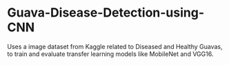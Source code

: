 # Guava-Disease-Detection-using-CNN
Uses a image dataset from Kaggle related to Diseased and Healthy Guavas, to train and evaluate transfer learning models like MobileNet and VGG16.
